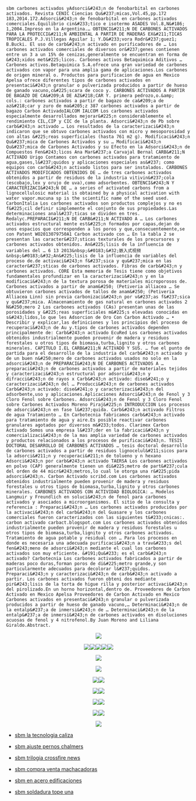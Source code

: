 
```
sbm carbones activados yAdsorci&#243;n de fenobarbital en carbones activados. Revista CENIC Ciencias Qu&#237;micas,Vol.45,pp.172 183,2014.172.Adsorci&#243;n de fenobarbital en carbones activados comerciales.Equilibrio cin&#233;tico e isotermo ASADES Vol.8,N&#186; 1,2004.Impreso en la Argentina.… OBTENCI&#211;N DE CARBONES ACTIVADOS PARA LA PROTECCI&#211;N AMBIENTAL A PARTIR DE MADERAS EX&#211;TICAS TROPICALES P.J.Villegas Aguilar 1; Y.D&#233;vora Rodr&#237;guez1; B.Bucki. El uso de carb&#243;n activado en purificadores de … Los carbones activados comerciales de diversos or&#237;genes contienen entre un 3 a un 15% de cenizas,generalmente se encuentran en forma de &#243;xidos met&#225;licos. Carbones activos Betaquimica Aditivos … Carbones activos.Betaquimica S.A.ofrece una gran variedad de carbones activados con vapor para una amplia gama de aplicaciones.Los carbones de origen mineral o. Productos para purificacion de agua en Mexico Apelsa ofrece diferentes tipos de carbones activados en presentaci&#243;n granular o pulverizada producidos a partir de hueso de ganado vacuno,c&#225;scara de coco y. CARBONES ACTIVADOS A PARTIR DE BAGAZO DE CA&#209;A DE AZ&#218;CAR Y. primera pedrozo,o.&amp; cols.: carbones activados a partir de bagazo de ca&#209;a de az&#218;car y zuro de ma&#205;z 387 carbones activados a partir de bagazo Carbon ActivadoIALCOM IALCOM Los carbones activados especialmente desarrollados mejorar&#225;n considerablemente el rendimiento CIL,CIP y CIC de la planta. Adsorci&#243;n de Pb sobre carb&#243;n activado … Los resultados de la caracterizaci&#243;n indicaron que se obtuvo carbones activados con micro y mesoporosidad y con altas &#225;reas superficiales (hasta 761 m2 g). Modificaci&#243;n Qu&#237;mica de Carbones Activados y su … Modificaci&#243;n Qu&#237;mica de Carbones Activados y su Efecto en la Adsorci&#243;n de Compuestos Fen&#243;licos Ana Mar&#237;a Carvajal Bernal CARB&#211;N ACTIVADO Urigo Contamos con carbones activados para tratamiento de agua,gases,l&#237;quidos y aplicaciones especiales as&#237; como equipos con carb&#243;n activado listos para ser instalados. CARBONES ACTIVADOS MODIFICADOS OBTENIDOS DE … de tres carbones activados obtenidos a partir de residuos de la industria vitivin&#237;cola (escobajo,lex y orujo de uva),como adsorbentes. OBTENCI&#243;N Y CARACTERIZACI&#243;N DE … a series of activated carbons from a lignocellulosic material is obtained by a physical activation with water vapor.mucuna sp is the scientific name of the seed used. CarbonItalia Los carbones activados son productos complejos y no es f&#225;cil definir simplemente el conjunto de sus propiedades.Las determinaciones anal&#237;ticas se dividen en tres. Redalyc.PREPARACI&#211;N DE CARB&#211;N ACTIVADO A … Los carbones activados estructural mente est&#225;n formados por capas,dejan do unos espacios que corresponden a los poros y que,consecuentemente,se con Patent WO2013079750A1 Carbon activado con … En la tabla 2 se presentan las caracter&#237;sticas texturales de los precursores y carbones activados obtenidos. An&#225;lisis de la influencia de variables del … 6 13 2013&nbsp;&#0183;&#32;嵌入式视频&nbsp;&#0183;&#32;An&#225;lisis de la influencia de variables del proceso de.de activaci&#243;n f&#237;sica y qu&#237;mica en las caracter&#237;sticas de carbones activados. Fibras de carb&#243;n y carbones activados. CORE Esta memoria de Tesis tiene como objetivos fundamentales profundizar en la caracterizaci&#243;n y en la modificaci&#243;n de la textura porosa de materiales microporosos de. Carbones activados a partir de anam&#250; (Petiveria alliacea … Se obtuvieron carbones activados de tallos de anam&#250; (Petiveria Alliacea Linn) sin previa carbonizaci&#243;n por v&#237;as f&#237;sica y qu&#237;mica. Almacenamiento de gas natural en carbones activados 2 N&#250;mero 2 Los carbones activados (CAs) presentan unas de las porosidades y &#225;reas superficiales m&#225;s elevadas conocidas en s&#243;lidos,lo que les Adsorcion de Oro Con Carbon Activado … • Describir y explicar,las definiciones y los principios del proceso de recuperaci&#243;n de Au y.tipos de carbones activados dependen principalmente de: Carb&#243;n activado EcuRed Los carbones activados obtenidos industrialmente pueden provenir de madera y residuos forestales u otros tipos de biomasa,turba,lignito y otros carbones minerales. CAPITULO I.EL CARB&#211;N ACTIVADO Y SUS. … fue el punto de partida para el desarrollo de la industria del carb&#243;n activado y de un buen n&#250;mero de carbones activados usados no solo en la adsorci&#243;n de PREPARACI&#243;N DE CARBONES ACTIVADOS A … preparaci&#243;n de carbones activados a partir de materiales tejidos y caracterizaci&#243;n estructural por adsorci&#243;n y difracci&#243;n de rayos x Carb&#243;n activado: dise&#241;o y caracterizaci&#243;n del … Producci&#243;n de carbones activados Carb&#243;n activado: dise&#241;o y caracterizaci&#243;n del adsorbente,uso y aplicaciones.Aplicaciones Adsorci&#243;n de Fenol y 3 Cloro Fenol sobre Carbones. Adsorci&#243;n de Fenol y 3 Cloro Fenol sobre Carbones Activados Moreno Piraj&#225;n INTRODUCCION Los procesos de adsorci&#243;n en fase l&#237;quida. Carb&#243;n activado Filtros de agua Tratamiento … En Carbotecnia fabricamos carb&#243;n activado para tratamiento de agua y aire.Es posible reactivar carbones granulares agotados por diversos m&#233;todos. Clarimex Carbon Activado Somos una empresa l&#237;der en la fabricaci&#243;n y comercializaci&#243;n de la mas amplia variedad de carbones activados y productos relacionados a los procesos de purificaci&#243;n. TESIS DOCTORAL DESARROLLO DE CARBONES ACTIVADOS … tesis doctoral desarrollo de carbones activados a partir de residuos lignocelul&#211;sicos para la adsorci&#211;n y recuperaci&#211;n de tolueno y n hexano Adsorci&#243;n por carb&#243;n activado TAERSA Los carbones activados en polvo (CAP) generalmente tienen un di&#225;metro de part&#237;cula del orden de 44 micr&#243;metros,lo cual le otorga una r&#225;pida adsorci&#243;n. Carbon Activado scribd.com Los carbones activados obtenidos industrialmente pueden provenir de madera y residuos forestales u otros tipos de biomasa,turba,lignito y otros carbones minerales. CARBONES ACTIVADOS CON ACTIVIDAD BIOLOGICA: … Modelos Langmuir y Freundlich en soluci&#243;n de fenol para carbones activados y asociados a microorganismos. El sitio de la consulta y referencia : Preparaci&#243;n … Los carbones activados producidos por la activaci&#243;n del carb&#243;n del Guasare y los carbones comerciales fueron caracterizados con las siguientes t&#233;cnicas:. carbon activado carbact.blogspot.com Los carbones activados obtenidos industrialmente pueden provenir de madera y residuos forestales u otros tipos de biomasa,turba,lignito y otros carbones activados. Tratamiento de agua potable y residual con … Para los procesos en donde es necesaria una adecuada purificaci&#243;n a trav&#233;s del fen&#243;meno de adsorci&#243;n mediante el cual los carbones activados son muy eficiente. &#191;Qu&#233; es el carb&#243;n activado? Carbotecnia Los carbones activados fabricados a partir de maderas poco duras,forman poros de di&#225;metro grande,y son particularmente adecuados para decolorar l&#237;quidos. Preparaci&#243;n y caracterizaci&#243;n de carb&#243;n activado a partir. Los carbones activados fueron obteni dos mediante pir&#243;lisis de la torta de higue rilla y posterior activaci&#243;n del pirolizado.En un horno horizontal,dentro de. Proveedores de Carbon Activado en Mexico Apelsa Proveedores de Carbon Activado en Mexico Carbones activados en presentaci&#243;n granular o pulverizada producidos a partir de hueso de ganado vacuno,… Determinaci&#243;n de la entalp&#237;a de inmersi&#243;n de … Determinaci&#243;n de la entalp&#237;a de inmersi&#243;n de carbones activados en disoluciones acuosas de fenol y 4 nitrofenol.By Juan Moreno and Liliana Giraldo.Abstract. 
```

<div align="center">

<a href="https://es-crusher.shibang-china.com/github&k=sbm+carbones+activados+y"><img src="https://static.shibang-china.com/es/crusher/logo.jpg"></a>

<a href="https://es-crusher.shibang-china.com/github&k=sbm+carbones+activados+y"><img src="https://static.shibang-china.com/es/crusher/index.jpg"></a><a href="https://es-crusher.shibang-china.com/material.htmlgithub&k=sbm+carbones+activados+y"><img src="https://static.shibang-china.com/es/crusher/material.jpg"></a><a href="https://es-crusher.shibang-china.com/application.htmlgithub&k=sbm+carbones+activados+y"><img src="https://static.shibang-china.com/es/crusher/application.jpg"></a><a href="https://es-crusher.shibang-china.com/aboutus.htmlgithub&k=sbm+carbones+activados+y"><img src="https://static.shibang-china.com/es/crusher/aboutus.jpg"></a><a href="https://es-crusher.shibang-china.com/contact.htmlgithub&k=sbm+carbones+activados+y"><img src="https://static.shibang-china.com/es/crusher/contact.jpg"></a>

<a href="https://es-crusher.shibang-china.com/github&k=sbm+carbones+activados+y"><img src="https://static.shibang-china.com/es/crusher/banner.jpg"></a>

<a href="https://swt.shibang-china.com/github&k=sbm+carbones+activados+y"><img src="https://static.shibang-china.com/es/crusher/text.jpg"></a>

<a href="https://swt.shibang-china.com/github&k=sbm+carbones+activados+y"><img src="https://static.shibang-china.com/es/crusher/chat.jpg"></a><a href="https://es-crusher.shibang-china.com/contact.htmlgithub&k=sbm+carbones+activados+y"><img src="https://static.shibang-china.com/es/crusher/message.jpg"></a>

<a href="https://es-crusher.shibang-china.com/products/pe.htmlgithub&k=sbm+carbones+activados+y"><img src="https://static.shibang-china.com/es/crusher/pe.jpg"></a><a href="https://es-crusher.shibang-china.com/products/pf.htmlgithub&k=sbm+carbones+activados+y"><img src="https://static.shibang-china.com/es/crusher/pf.jpg"></a>

<a href="https://es-crusher.shibang-china.com/products/hpt.htmlgithub&k=sbm+carbones+activados+y"><img src="https://static.shibang-china.com/es/crusher/hpt.jpg"></a><a href="https://es-crusher.shibang-china.com/products/vsi.htmlgithub&k=sbm+carbones+activados+y"><img src="https://static.shibang-china.com/es/crusher/vsi.jpg"></a>

<a href="https://es-crusher.shibang-china.com/products/klv.htmlgithub&k=sbm+carbones+activados+y"><img src="https://static.shibang-china.com/es/crusher/klv.jpg"></a><a href="https://es-crusher.shibang-china.com/products/portable.htmlgithub&k=sbm+carbones+activados+y"><img src="https://static.shibang-china.com/es/crusher/portable.jpg"></a>

<a href="https://swt.shibang-china.com/github&k=sbm+carbones+activados+y"><img src="https://static.shibang-china.com/es/crusher/case.jpg"></a>

</div>


* [sbm la tecnologia caliza](sbm%20la%20tecnologia%20caliza.md)

* [sbm ajuste pernos chalmers](sbm%20ajuste%20pernos%20chalmers.md)

* [sbm trilogia crossfire news](sbm%20trilogia%20crossfire%20news.md)

* [sbm compra venta machacadoras](sbm%20compra%20venta%20machacadoras.md)

* [sbm en acero edificaciones](sbm%20en%20acero%20edificaciones.md)

* [sbm soldadura tope una](sbm%20soldadura%20tope%20una.md)